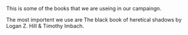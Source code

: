 This is some of the books that we are useing in our campaingn.

The most importent we use are The black book of heretical shadows by Logan Z. Hill & Timothy Imbach. 
